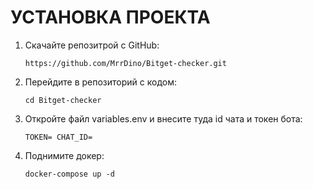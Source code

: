 # УСТАНОВКА ПРОЕКТА

1. Скачайте репозитрой с GitHub:

    ```https://github.com/MrrDino/Bitget-checker.git```
   
3. Перейдите в репозиторий с кодом:

    ```cd Bitget-checker```
   
3. Откройте файл variables.env и внесите туда id чата и токен бота:

    ```TOKEN= CHAT_ID=```

4. Поднимите докер:

    ```docker-compose up -d```

